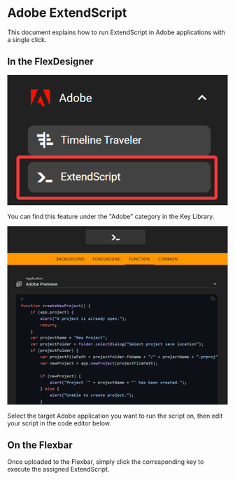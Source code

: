 # Adobe ExtendScript

This document explains how to run ExtendScript in Adobe applications with a single click.

## In the FlexDesigner

![1743306598661](image/extendscript/1743306598661.png)

You can find this feature under the "Adobe" category in the Key Library.

![1743306772781](image/extendscript/1743306772781.png)

Select the target Adobe application you want to run the script on, then edit your script in the code editor below.

## On the Flexbar

Once uploaded to the Flexbar, simply click the corresponding key to execute the assigned ExtendScript.
